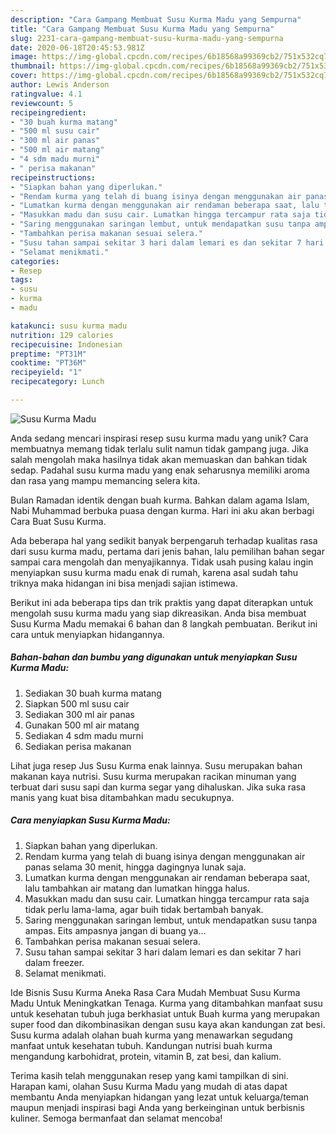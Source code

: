 ```yaml
---
description: "Cara Gampang Membuat Susu Kurma Madu yang Sempurna"
title: "Cara Gampang Membuat Susu Kurma Madu yang Sempurna"
slug: 2231-cara-gampang-membuat-susu-kurma-madu-yang-sempurna
date: 2020-06-18T20:45:53.981Z
image: https://img-global.cpcdn.com/recipes/6b18568a99369cb2/751x532cq70/susu-kurma-madu-foto-resep-utama.jpg
thumbnail: https://img-global.cpcdn.com/recipes/6b18568a99369cb2/751x532cq70/susu-kurma-madu-foto-resep-utama.jpg
cover: https://img-global.cpcdn.com/recipes/6b18568a99369cb2/751x532cq70/susu-kurma-madu-foto-resep-utama.jpg
author: Lewis Anderson
ratingvalue: 4.1
reviewcount: 5
recipeingredient:
- "30 buah kurma matang"
- "500 ml susu cair"
- "300 ml air panas"
- "500 ml air matang"
- "4 sdm madu murni"
- " perisa makanan"
recipeinstructions:
- "Siapkan bahan yang diperlukan."
- "Rendam kurma yang telah di buang isinya dengan menggunakan air panas selama 30 menit, hingga dagingnya lunak saja."
- "Lumatkan kurma dengan menggunakan air rendaman beberapa saat, lalu tambahkan air matang dan lumatkan hingga halus."
- "Masukkan madu dan susu cair. Lumatkan hingga tercampur rata saja tidak perlu lama-lama, agar buih tidak bertambah banyak."
- "Saring menggunakan saringan lembut, untuk mendapatkan susu tanpa ampas. Eits ampasnya jangan di buang ya..."
- "Tambahkan perisa makanan sesuai selera."
- "Susu tahan sampai sekitar 3 hari dalam lemari es dan sekitar 7 hari dalam freezer."
- "Selamat menikmati."
categories:
- Resep
tags:
- susu
- kurma
- madu

katakunci: susu kurma madu 
nutrition: 129 calories
recipecuisine: Indonesian
preptime: "PT31M"
cooktime: "PT36M"
recipeyield: "1"
recipecategory: Lunch

---
```



![Susu Kurma Madu](https://img-global.cpcdn.com/recipes/6b18568a99369cb2/751x532cq70/susu-kurma-madu-foto-resep-utama.jpg)

Anda sedang mencari inspirasi resep susu kurma madu yang unik? Cara membuatnya memang tidak terlalu sulit namun tidak gampang juga. Jika salah mengolah maka hasilnya tidak akan memuaskan dan bahkan tidak sedap. Padahal susu kurma madu yang enak seharusnya memiliki aroma dan rasa yang mampu memancing selera kita.

Bulan Ramadan identik dengan buah kurma. Bahkan dalam agama Islam, Nabi Muhammad berbuka puasa dengan kurma. Hari ini aku akan berbagi Cara Buat Susu Kurma.

Ada beberapa hal yang sedikit banyak berpengaruh terhadap kualitas rasa dari susu kurma madu, pertama dari jenis bahan, lalu pemilihan bahan segar sampai cara mengolah dan menyajikannya. Tidak usah pusing kalau ingin menyiapkan susu kurma madu enak di rumah, karena asal sudah tahu triknya maka hidangan ini bisa menjadi sajian istimewa.


Berikut ini ada beberapa tips dan trik praktis yang dapat diterapkan untuk mengolah susu kurma madu yang siap dikreasikan. Anda bisa membuat Susu Kurma Madu memakai 6 bahan dan 8 langkah pembuatan. Berikut ini cara untuk menyiapkan hidangannya.

<!--inarticleads1-->

##### Bahan-bahan dan bumbu yang digunakan untuk menyiapkan Susu Kurma Madu:

1. Sediakan 30 buah kurma matang
1. Siapkan 500 ml susu cair
1. Sediakan 300 ml air panas
1. Gunakan 500 ml air matang
1. Sediakan 4 sdm madu murni
1. Sediakan  perisa makanan


Lihat juga resep Jus Susu Kurma enak lainnya. Susu merupakan bahan makanan kaya nutrisi. Susu kurma merupakan racikan minuman yang terbuat dari susu sapi dan kurma segar yang dihaluskan. Jika suka rasa manis yang kuat bisa ditambahkan madu secukupnya. 

<!--inarticleads2-->

##### Cara menyiapkan Susu Kurma Madu:

1. Siapkan bahan yang diperlukan.
1. Rendam kurma yang telah di buang isinya dengan menggunakan air panas selama 30 menit, hingga dagingnya lunak saja.
1. Lumatkan kurma dengan menggunakan air rendaman beberapa saat, lalu tambahkan air matang dan lumatkan hingga halus.
1. Masukkan madu dan susu cair. Lumatkan hingga tercampur rata saja tidak perlu lama-lama, agar buih tidak bertambah banyak.
1. Saring menggunakan saringan lembut, untuk mendapatkan susu tanpa ampas. Eits ampasnya jangan di buang ya...
1. Tambahkan perisa makanan sesuai selera.
1. Susu tahan sampai sekitar 3 hari dalam lemari es dan sekitar 7 hari dalam freezer.
1. Selamat menikmati.


Ide Bisnis Susu Kurma Aneka Rasa Cara Mudah Membuat Susu Kurma Madu Untuk Meningkatkan Tenaga. Kurma yang ditambahkan manfaat susu untuk kesehatan tubuh juga berkhasiat untuk Buah kurma yang merupakan super food dan dikombinasikan dengan susu kaya akan kandungan zat besi. Susu kurma adalah olahan buah kurma yang menawarkan segudang manfaat untuk kesehatan tubuh. Kandungan nutrisi buah kurma mengandung karbohidrat, protein, vitamin B, zat besi, dan kalium. 

Terima kasih telah menggunakan resep yang kami tampilkan di sini. Harapan kami, olahan Susu Kurma Madu yang mudah di atas dapat membantu Anda menyiapkan hidangan yang lezat untuk keluarga/teman maupun menjadi inspirasi bagi Anda yang berkeinginan untuk berbisnis kuliner. Semoga bermanfaat dan selamat mencoba!
